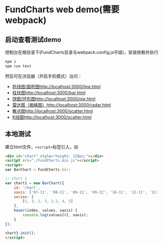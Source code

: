 # FundCharts web demo(需要webpack)


## 启动查看测试demo
控制台在根目录下(FundCharts目录与webpack.config.js平级)，安装依赖并执行

``` sh
npm i
npm run test
```

然后可在浏览器（开启手机模式）访问：
- [折线图/面积图http://localhost:3000/line.html](http://localhost:3000/line.html)
- [柱状图http://localhost:3000/bar.html](http://localhost:3000/bar.html)
- [饼图/环形图http://localhost:3000/pie.html](http://localhost:3000/pie.html)
- [雷达图（蜘蛛图）http://localhost:3000/radar.html](http://localhost:3000/radar.html)
- [散点图http://localhost:3000/scatter.html](http://localhost:3000/scatter.html)
- [K线图http://localhost:3000/scatter.html](http://localhost:3000/kline.html)

## 本地测试
建立html文件，`<script>`标签引入，如
``` html
<div id="chart" style="height: 120px;"></div>
<script src="./FundCharts.min.js"></script>
<script>
var BarChart = FundCharts.bar;

// chart 1
var chart1 = new BarChart({
    id: 'chart',
    xaxis: ['07-11', '08-11', '09-11', '09-22', '10-11', '11-11', '12-11', '12-12'],
    series: [
        [1, 3, 2, 3, 3.2, 4, 5]
    ],
    hover(index, values, xaxis) {
        console.log(values[0], xaxis);
    }
});

chart1.init();
</script>
```